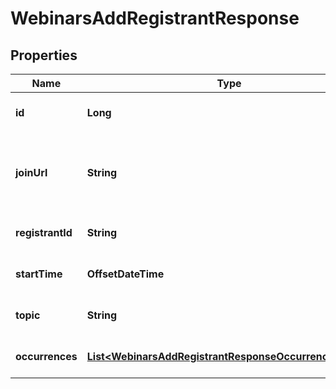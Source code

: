 

# WebinarsAddRegistrantResponse


## Properties

| Name | Type | Description | Notes |
|------------ | ------------- | ------------- | -------------|
|**id** | **Long** | The webinar&#39;s ID. |  [optional] |
|**joinUrl** | **String** | The URL the registrant can use to join the webinar. |  [optional] |
|**registrantId** | **String** | The registrant&#39;s ID. |  [optional] |
|**startTime** | **OffsetDateTime** | The webinar&#39;s start time. |  [optional] |
|**topic** | **String** | The webinar&#39;s topic. |  [optional] |
|**occurrences** | [**List&lt;WebinarsAddRegistrantResponseOccurrencesInner&gt;**](WebinarsAddRegistrantResponseOccurrencesInner.md) | Array of occurrence objects. |  [optional] |



